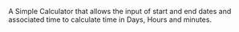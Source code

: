 A Simple Calculator that allows the input of start and end dates and associated time to calculate time in Days, Hours and minutes. 
